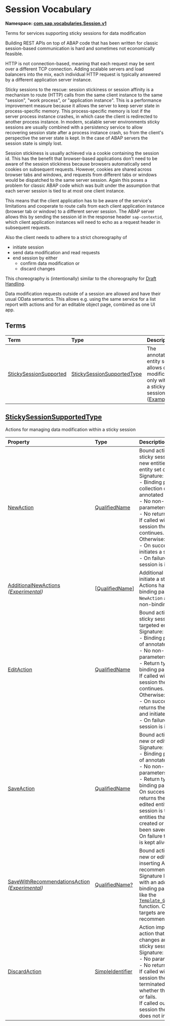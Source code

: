 # Session Vocabulary
**Namespace: [com.sap.vocabularies.Session.v1](Session.xml)**

Terms for services supporting sticky sessions for data modification


Building REST APIs on top of ABAP code that has been written for classic session-based communication is hard and sometimes not economically feasible.

HTTP is not connection-based, meaning that each request may be sent over a different TCP connection. 
Adding scalable servers and load balancers into the mix, each individual HTTP request is typically answered by a different application server instance.

Sticky sessions to the rescue: session stickiness or session affinity is a mechanism to route (HTTP) calls from the same client instance to the same "session", 
"work process", or "application instance".  This is a performance improvement measure because it allows the server to keep server state in process-specific memory.
This process-specific memory is lost if the server process instance crashes, in which case the client is redirected to another process instance.
In modern, scalable server environments sticky sessions are usually combined with a persistency service to allow recovering session state after 
a process instance crash, so from the client's perspective the server state is kept. In the case of ABAP servers the session state is simply lost.

Session stickiness is usually achieved via a cookie containing the session id. This has the benefit that browser-based applications don't need to be aware 
of the session stickiness because browsers automatically send cookies on subsequent requests. 
However, cookies are shared across browser tabs and windows, and requests from different tabs or windows would be dispatched to the same server session.
Again this poses a problem for classic ABAP code which was built under the assumption that each server session is tied to at most one client instance.

This means that the client application has to be aware of the service's limitations and cooperate to route calls from each client application instance (browser tab or window) 
to a different server session. The ABAP server allows this by sending the session id in the response header `sap-contextid`, 
which client application instances will need to echo as a request header in subsequent requests.

Also the client needs to adhere to a strict choreography of 
- initiate session
- send data modification and read requests
- end session by either
  - confirm data modification or
  - discard changes

This choreography is (intentionally) similar to the choreography for [Draft Handling](https://experience.sap.com/fiori-design-web/draft-handling/).

Data modification requests outside of a session are allowed and have their usual OData semantics.
This allows e.g. using the same service for a list report with actions and for an editable object page, 
combined as one UI app.
        


## Terms

Term|Type|Description
:---|:---|:----------
[StickySessionSupported](./Session.xml#L71:~:text=<Term%20Name="-,StickySessionSupported,-")|[StickySessionSupportedType](#StickySessionSupportedType)|<a name="StickySessionSupported"></a>The annotated entity set allows data modification only within a sticky session ([Example](./Session.xml#L73))

<a name="StickySessionSupportedType"></a>
## [StickySessionSupportedType](./Session.xml#L86:~:text=<ComplexType%20Name="-,StickySessionSupportedType,-")
Actions for managing data modification within a sticky session

Property|Type|Description
:-------|:---|:----------
[NewAction](./Session.xml#L88:~:text=<ComplexType%20Name="-,StickySessionSupportedType,-")|[QualifiedName](Common.md#QualifiedName)|Bound action that initiates a sticky session for creating new entities in the targeted entity set or collection<br>Signature:<br/>- Binding parameter is collection of type of annotated entity set<br/>- No non-binding parameters<br/>- No return type <br/>If called within a sticky session the sticky session continues. <br/>Otherwise:<br/>- On success this action initiates a sticky session.<br/>- On failure no sticky session is initiated.
[AdditionalNewActions](./Session.xml#L108:~:text=<ComplexType%20Name="-,StickySessionSupportedType,-") *([Experimental](Common.md#Experimental))*|\[[QualifiedName](Common.md#QualifiedName)\]|Additional bound actions that initiate a sticky session<br>Actions have the same binding parameter as the `NewAction` and may have non-binding paramters
[EditAction](./Session.xml#L113:~:text=<ComplexType%20Name="-,StickySessionSupportedType,-")|[QualifiedName](Common.md#QualifiedName)|Bound action that initiates a sticky session for editing the targeted entity<br>Signature:<br/>- Binding parameter is type of annotated entity set<br/>- No non-binding parameters<br/>- Return type is same as binding parameter type <br/>If called within a sticky session the sticky session continues. <br/>Otherwise:<br/>- On success this action returns the targeted entity and initiates a sticky session.<br/>- On failure no sticky session is initiated.
[SaveAction](./Session.xml#L133:~:text=<ComplexType%20Name="-,StickySessionSupportedType,-")|[QualifiedName](Common.md#QualifiedName)|Bound action that saves a new or edited entity<br>Signature:<br/>- Binding parameter is type of annotated entity set<br/>- No non-binding parameters<br/>- Return type is same as binding parameter type <br/>On success this action returns the newly created or edited entity. The sticky session is terminated after all entities that were newly created or edited in it have been saved. <br/>On failure the sticky session is kept alive.
[SaveWithRecommendationsAction](./Session.xml#L149:~:text=<ComplexType%20Name="-,StickySessionSupportedType,-") *([Experimental](Common.md#Experimental))*|[QualifiedName?](Common.md#QualifiedName)|Bound action that saves a new or edited entity while inserting AI-based recommendations<br>Signature like `SaveAction` but with an additional non-binding parameter `Targets` like the [`Template_GetRecommendations`](Common.md#Template_GetRecommendations) function. Only for these targets are recommendations inserted.
[DiscardAction](./Session.xml#L158:~:text=<ComplexType%20Name="-,StickySessionSupportedType,-")|[SimpleIdentifier](https://github.com/oasis-tcs/odata-vocabularies/blob/main/vocabularies/Org.OData.Core.V1.md#SimpleIdentifier)|Action import for an unbound action that discards all changes and terminates the sticky session<br>Signature:<br/>- No parameters<br/>- No return type <br/>If called within a sticky session the sticky session is terminated, irrespective of whether the action succeeds or fails. <br/>If called outside of a sticky session the action fails and does not initiate a session.
